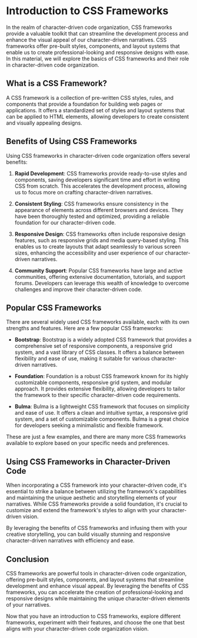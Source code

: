 # Introduction to CSS Frameworks

In the realm of character-driven code organization, CSS frameworks provide a valuable toolkit that can streamline the development process and enhance the visual appeal of our character-driven narratives. CSS frameworks offer pre-built styles, components, and layout systems that enable us to create professional-looking and responsive designs with ease. In this material, we will explore the basics of CSS frameworks and their role in character-driven code organization.

## What is a CSS Framework?

A CSS framework is a collection of pre-written CSS styles, rules, and components that provide a foundation for building web pages or applications. It offers a standardized set of styles and layout systems that can be applied to HTML elements, allowing developers to create consistent and visually appealing designs.

## Benefits of Using CSS Frameworks

Using CSS frameworks in character-driven code organization offers several benefits:

1. **Rapid Development**: CSS frameworks provide ready-to-use styles and components, saving developers significant time and effort in writing CSS from scratch. This accelerates the development process, allowing us to focus more on crafting character-driven narratives.

2. **Consistent Styling**: CSS frameworks ensure consistency in the appearance of elements across different browsers and devices. They have been thoroughly tested and optimized, providing a reliable foundation for our character-driven code.

3. **Responsive Design**: CSS frameworks often include responsive design features, such as responsive grids and media query-based styling. This enables us to create layouts that adapt seamlessly to various screen sizes, enhancing the accessibility and user experience of our character-driven narratives.

4. **Community Support**: Popular CSS frameworks have large and active communities, offering extensive documentation, tutorials, and support forums. Developers can leverage this wealth of knowledge to overcome challenges and improve their character-driven code.

## Popular CSS Frameworks

There are several widely used CSS frameworks available, each with its own strengths and features. Here are a few popular CSS frameworks:

- **Bootstrap**: Bootstrap is a widely adopted CSS framework that provides a comprehensive set of responsive components, a responsive grid system, and a vast library of CSS classes. It offers a balance between flexibility and ease of use, making it suitable for various character-driven narratives.

- **Foundation**: Foundation is a robust CSS framework known for its highly customizable components, responsive grid system, and modular approach. It provides extensive flexibility, allowing developers to tailor the framework to their specific character-driven code requirements.

- **Bulma**: Bulma is a lightweight CSS framework that focuses on simplicity and ease of use. It offers a clean and intuitive syntax, a responsive grid system, and a set of customizable components. Bulma is a great choice for developers seeking a minimalistic and flexible framework.

These are just a few examples, and there are many more CSS frameworks available to explore based on your specific needs and preferences.

## Using CSS Frameworks in Character-Driven Code

When incorporating a CSS framework into your character-driven code, it's essential to strike a balance between utilizing the framework's capabilities and maintaining the unique aesthetic and storytelling elements of your narratives. While CSS frameworks provide a solid foundation, it's crucial to customize and extend the framework's styles to align with your character-driven vision.

By leveraging the benefits of CSS frameworks and infusing them with your creative storytelling, you can build visually stunning and responsive character-driven narratives with efficiency and ease.

## Conclusion

CSS frameworks are powerful tools in character-driven code organization, offering pre-built styles, components, and layout systems that streamline development and enhance visual appeal. By leveraging the benefits of CSS frameworks, you can accelerate the creation of professional-looking and responsive designs while maintaining the unique character-driven elements of your narratives.

Now that you have an introduction to CSS frameworks, explore different frameworks, experiment with their features, and choose the one that best aligns with your character-driven code organization vision.